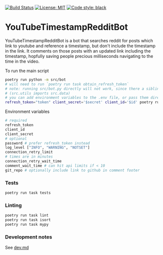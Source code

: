 [![Build Status](https://github.com/ConorSheehan1/YouTubeTimestampRedditBot/workflows/ci/badge.svg)](https://github.com/ConorSheehan1/YouTubeTimestampRedditBot/actions/)
[![License: MIT](https://img.shields.io/badge/License-MIT-yellow.svg)](https://opensource.org/licenses/MIT)
[![Code style: black](https://img.shields.io/badge/code%20style-black-000000.svg)](https://github.com/psf/black)

# YouTubeTimestampRedditBot
YouTubeTimestampRedditBot is a bot that searches reddit for posts which link to youtube and reference a timestamp, but don't include the timestamp in the link. It comments on those posts with an updated link including the timestamp, hopfully saving people precious milliseconds navigating to the time in the video.

To run the main script
```bash
poetry run python -m src/bot
# will need to run `poetry run task obtain_refresh_token`
# note: running src/bot.py directly will not work, since there a sibling modules which rely on each other
# (src.utils imports src.data)
# you can add environment variables to the .env file, or pass them directly. e.g.
refresh_token="token" client_secret='$secret' client_id='$id' poetry run python -m src/bot
```

Environment variables
```bash
# required
refresh_token
client_id
client_secret
# optional
password # prefer refresh_token instead
log_level ["INFO", "WARNING", "NOTSET"]
connection_retry_limit
# times are in minutes
connection_retry_wait_time
comment_wait_time # can hit api limits if < 10
git_repo # optionally include link to github in comment footer
```

### Tests
```bash
poetry run task tests
```

### Linting
```bash
poetry run task lint
poetry run task isort
poetry run task mypy
```

### Development notes
See [dev.md](./dev.md)
